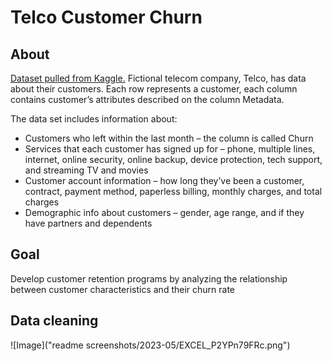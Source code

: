 # Telco Customer Churn

## About

[Dataset pulled from Kaggle.](https://www.kaggle.com/datasets/blastchar/telco-customer-churn)
Fictional telecom company, Telco, has data about their customers. Each row represents a customer, each column contains customer’s attributes described on the column Metadata.

The data set includes information about:

* Customers who left within the last month – the column is called Churn
* Services that each customer has signed up for – phone, multiple lines, internet, online security, online backup, device protection, tech support, and streaming TV and movies
* Customer account information – how long they’ve been a customer, contract, payment method, paperless billing, monthly charges, and total charges
* Demographic info about customers – gender, age range, and if they have partners and dependents

## Goal

Develop customer retention programs by analyzing the relationship between customer characteristics and their churn rate

## Data cleaning

![Image]("readme screenshots/2023-05/EXCEL_P2YPn79FRc.png")